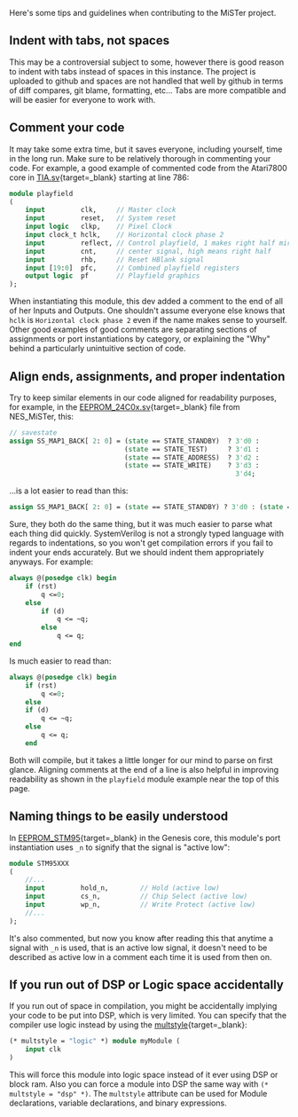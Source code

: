 Here's some tips and guidelines when contributing to the MiSTer project.

## Indent with tabs, not spaces

This may be a controversial subject to some, however there is good reason to indent with tabs instead of spaces in this instance. The project is uploaded to github and spaces are not handled that well by github in terms of diff compares, git blame, formatting, etc... Tabs are more compatible and will be easier for everyone to work with.

## Comment your code

It may take some extra time, but it saves everyone, including yourself, time in the long run. Make sure to be relatively thorough in commenting your code. For example, a good example of commented code from the Atari7800 core in [TIA.sv](https://github.com/MiSTer-devel/Atari7800_MiSTer/blob/cfcb2603d3f718268b5de8b7742798dd5fdbc605/rtl/TIA.sv#L786){target=_blank} starting at line 786:

```sv
module playfield
(
	input         clk,     // Master clock
	input         reset,   // System reset
	input logic   clkp,    // Pixel Clock
	input clock_t hclk,    // Horizontal clock phase 2
	input         reflect, // Control playfield, 1 makes right half mirror image
	input         cnt,     // center signal, high means right half
	input         rhb,     // Reset HBlank signal
	input [19:0]  pfc,     // Combined playfield registers
	output logic  pf       // Playfield graphics
);
```

When instantiating this module, this dev added a comment to the end of all of her Inputs and Outputs. One shouldn't assume everyone else knows that `hclk` is `Horizontal clock phase 2` even if the name makes sense to yourself. Other good examples of good comments are separating sections of assignments or port instantiations by category, or explaining the "Why" behind a particularly unintuitive section of code.

## Align ends, assignments, and proper indentation

Try to keep similar elements in our code aligned for readability purposes, for example, in the [EEPROM_24C0x.sv](https://github.com/MiSTer-devel/NES_MiSTer/blob/8dddb6cc01a2a2854a444838e0cfe5a17338060f/rtl/EEPROM_24C0x.sv){target=_blank} file from NES_MiSTer, this:

```sv
// savestate
assign SS_MAP1_BACK[ 2: 0] = (state == STATE_STANDBY)  ? 3'd0 :
							 (state == STATE_TEST)     ? 3'd1 :
							 (state == STATE_ADDRESS)  ? 3'd2 :
							 (state == STATE_WRITE)    ? 3'd3 :
														 3'd4;
```

...is a lot easier to read than this:

```sv
assign SS_MAP1_BACK[ 2: 0] = (state == STATE_STANDBY) ? 3'd0 : (state == STATE_TEST) ? 3'd1 : (state == STATE_ADDRESS) ? 3'd2 : (state == STATE_WRITE) ? 3'd3 : 3'd4;
```

Sure, they both do the same thing, but it was much easier to parse what each thing did quickly. SystemVerilog is not a strongly typed language with regards to indentations, so you won't get compilation errors if you fail to indent your ends accurately. But we should indent them appropriately anyways. For example:

```sv
always @(posedge clk) begin
	if (rst)
		q <=0;
	else
		if (d)
			q <= ~q;
		else
			q <= q;
end
```

Is much easier to read than:

```sv
always @(posedge clk) begin
	if (rst)
		q <=0;
	else
	if (d)
		q <= ~q;
	else
		q <= q;
	end
```

Both will compile, but it takes a little longer for our mind to parse on first glance. Aligning comments at the end of a line is also helpful in improving readability as shown in the `playfield` module example near the top of this page.

## Naming things to be easily understood

In [EEPROM_STM95](https://github.com/MiSTer-devel/Genesis_MiSTer/blob/b15cceff237ebd6cb269119d6ec6f3b1dcbb0a8e/rtl/EEPROM_STM95.sv#L13){target=_blank} in the Genesis core, this module's port instantiation uses `_n` to signify that the signal is "active low":

```sv
module STM95XXX
(
	//...
	input         hold_n,        // Hold (active low)
	input         cs_n,          // Chip Select (active low)
	input         wp_n,          // Write Protect (active low)
	//...
);
```

It's also commented, but now you know after reading this that anytime a signal with `_n` is used, that is an active low signal, it doesn't need to be described as active low in a comment each time it is used from then on.

## If you run out of DSP or Logic space accidentally

If you run out of space in compilation, you might be accidentally implying your code to be put into DSP, which is very limited. You can specify that the compiler use logic instead by using the [multstyle](https://www.intel.com/content/www/us/en/programmable/quartushelp/17.0/index.htm#hdl/vlog/vlog_file_dir_multstyle.htm){target=_blank}:

```sv
(* multstyle = "logic" *) module myModule (
	input clk
)
```

This will force this module into logic space instead of it ever using DSP or block ram. Also you can force a module into DSP the same way with `(* multstyle = "dsp" *)`. The `multstyle` attribute can be used for Module declarations, variable declarations, and binary expressions.


